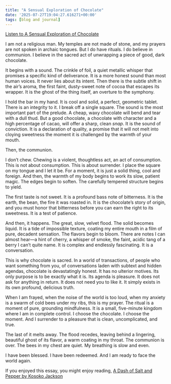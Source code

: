 ```yaml
---
title: "A Sensual Exploration of Chocolate"
date: '2025-07-27T19:04:27.616271+00:00'
tags: [blog and journal]
---
```


[Listen to A Sensual Exploration of Chocolate](https://weirdwritings.pinecast.co/episode/a759dbb6/a-sensual-exploration-of-chocolate)

I am not a religious man. My temples are not made of stone, and my prayers are not spoken in archaic tongues. But I do have rituals. I do believe in communion. I believe in the sacred act of unwrapping a piece of good, dark chocolate.

It begins with a sound. The crinkle of foil, a quiet metallic whisper that promises a specific kind of deliverance. It is a more honest sound than most human voices. It never lies about its intent. Then there is the subtle shift in the air’s aroma, the first faint, dusty-sweet note of cocoa that escapes its wrapper. It is the ghost of the thing itself, an overture to the symphony.

I hold the bar in my hand. It is cool and solid, a perfect, geometric tablet. There is an integrity to it. I break off a single square. The sound is the most important part of the prelude. A cheap, waxy chocolate will bend and tear with a dull thud. But a good chocolate, a chocolate with character and a high percentage of cacao, will offer a sharp, clean *snap*. It is the sound of conviction. It is a declaration of quality, a promise that it will not melt into cloying sweetness the moment it is challenged by the warmth of your mouth.

Then, the communion.

I don’t chew. Chewing is a violent, thoughtless act, an act of consumption. This is not about consumption. This is about surrender. I place the square on my tongue and I let it be. For a moment, it is just a solid thing, cool and foreign. And then, the warmth of my body begins to work its slow, patient magic. The edges begin to soften. The carefully tempered structure begins to yield.

The first taste is not sweet. It is a profound bass note of bitterness. It is the earth, the bean, the fire it was roasted in. It is the chocolate’s story of origin, and you must honor that bitterness before you can earn the right to its sweetness. It is a test of patience.

And then, it happens. The great, slow, velvet flood. The solid becomes liquid. It is a tide of impossible texture, coating my entire mouth in a film of pure, decadent sensation. The flavors begin to bloom. There are notes I can almost hear—a hint of cherry, a whisper of smoke, the faint, acidic tang of a berry I can’t quite name. It is complex and endlessly fascinating. It is a conversation.

This is why chocolate is sacred. In a world of transactions, of people who want something from you, of conversations laden with subtext and hidden agendas, chocolate is devastatingly honest. It has no ulterior motives. Its only purpose is to be exactly what it is. Its agenda is pleasure. It does not ask for anything in return. It does not need you to like it. It simply exists in its own profound, delicious truth.

When I am frayed, when the noise of the world is too loud, when my anxiety is a swarm of cold bees under my ribs, this is my prayer. The ritual is a moment of pure, grounding mindfulness. It is a small, five-minute kingdom where I am in complete control. I choose the chocolate. I choose the moment. And I surrender to a pleasure that is clean, uncomplicated, and true.

The last of it melts away. The flood recedes, leaving behind a lingering, beautiful ghost of its flavor, a warm coating in my throat. The communion is over. The bees in my chest are quiet. My breathing is slow and even.

I have been blessed. I have been redeemed. And I am ready to face the world again.

If you enjoyed this essay, you might enjoy reading, [A Dash of Salt and Pepper by Kosoko Jackson](https://bookshop.org/a/77/9780593334461)